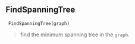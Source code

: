 ## FindSpanningTree

```
 FindSpanningTree(graph)
```

> find the minimum spanning tree in the `graph`.
 
  